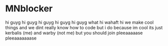 # MNblocker
hi guyg 
hi guyg
hi guyg
hi guyg 
hi guyg
what
hi
wahaft
hi
we make cool things
and we dint really know how to code
but i do because im cool
its just kerbalis (me) and warby (not me)
but you should join pleeaaaaase pleeaaaaaaase
